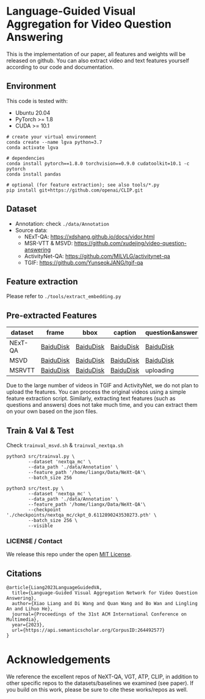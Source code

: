 # Language-Guided Visual Aggregation for Video Question Answering
This is the implementation of our paper, all features and weights will be released on github. 
You can also extract video and text features yourself according to our code and documentation.

## Environment
This code is tested with:
- Ubuntu 20.04
- PyTorch >= 1.8
- CUDA >= 10.1

```
# create your virtual environment
conda create --name lgva python=3.7
conda activate lgva

# dependencies
conda install pytorch==1.8.0 torchvision==0.9.0 cudatoolkit=10.1 -c pytorch
conda install pandas

# optional (for feature extraction); see also tools/*.py
pip install git+https://github.com/openai/CLIP.git
```

## Dataset
- Annotation: check `./data/Annotation`
- Source data:
  - NExT-QA: https://xdshang.github.io/docs/vidor.html
  - MSR-VTT & MSVD: https://github.com/xudejing/video-question-answering
  - ActivityNet-QA: https://github.com/MILVLG/activitynet-qa
  - TGIF: https://github.com/YunseokJANG/tgif-qa

## Feature extraction
Please refer to `./tools/extract_embedding.py`

## Pre-extracted Features

| dataset    | frame | bbox | caption | question&answer |
|------------|-------|------|---------|-----------------|
| NExT-QA |	[BaiduDisk](https://pan.baidu.com/s/1bohs6bSH2tLyOXDqvOTxQw?pwd=6666) |	[BaiduDisk](https://pan.baidu.com/s/1AqScqHqX4ia9YuYagrkrqQ?pwd=6666) |	[BaiduDisk](https://pan.baidu.com/s/1ClvJD6f6bFzgfpGoURgo9w?pwd=6666) |	[BaiduDisk](https://pan.baidu.com/s/1rbs20DAd2xJc-dvVGwKB7Q?pwd=6666)	|
| MSVD    |	[BaiduDisk](https://pan.baidu.com/s/1bUvAWJgx1_ord56JhFN7UA?pwd=6666) |	[BaiduDisk](https://pan.baidu.com/s/19yDvZEgbwH9Ji_HZVQD6Kw?pwd=6666) |	[BaiduDisk](https://pan.baidu.com/s/1oYGIiFIwyZWOeL1RJvb6-g?pwd=6666) |	[BaiduDisk](https://pan.baidu.com/s/16pGXcdWJugcHo3wTQadOFA?pwd=6666)	|
| MSRVTT  |	[BaiduDisk](https://pan.baidu.com/s/1NfAUc9BngXJELgc-XMgg8g?pwd=6666) |	[BaiduDisk](https://pan.baidu.com/s/18Pa18MVA0FLYAoXXnxXEdg?pwd=6666) |	[BaiduDisk](https://pan.baidu.com/s/1gYvMCNeLMUQ3PzZrva1cDg?pwd=6666) |	uploading |

Due to the large number of videos in TGIF and ActivityNet, we do not plan to upload the features. You can process the original videos using a simple feature extraction script. Similarly, extracting text features (such as questions and answers) does not take much time, and you can extract them on your own based on the json files.

## Train & Val & Test
Check `trainval_msvd.sh` & `trainval_nextqa.sh`
```
python3 src/trainval.py \
        --dataset 'nextqa_mc' \
        --data_path './data/Annotation' \
        --feature_path '/home/liangx/Data/NeXt-QA'\
        --batch_size 256

python3 src/test.py \
        --dataset 'nextqa_mc' \
        --data_path './data/Annotation' \
        --feature_path '/home/liangx/Data/NeXt-QA'\
        --checkpoint './checkpoints/nextqa_mc/ckpt_0.6112890243530273.pth' \
        --batch_size 256 \
        --visible
```

### LICENSE / Contact

We release this repo under the open [MIT License](LICENSE). 

## Citations
```
@article{Liang2023LanguageGuidedVA,
  title={Language-Guided Visual Aggregation Network for Video Question Answering},
  author={Xiao Liang and Di Wang and Quan Wang and Bo Wan and Lingling An and Lihuo He},
  journal={Proceedings of the 31st ACM International Conference on Multimedia},
  year={2023},
  url={https://api.semanticscholar.org/CorpusID:264492577}
}
```

# Acknowledgements
We reference the excellent repos of NeXT-QA, VGT, ATP, CLIP, in addition to other specific repos to the datasets/baselines we examined (see paper). If you build on this work, please be sure to cite these works/repos as well.
